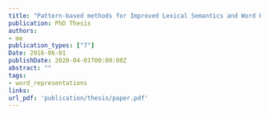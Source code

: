 ```yaml
---
title: "Pattern-based methods for Improved Lexical Semantics and Word Embeddings"
publication: PhD Thesis
authors:
- me
publication_types: ["7"]
Date: 2016-06-01
publishDate: 2020-04-01T00:00:00Z
abstract: ""
tags:
- word_representations
links:
url_pdf: 'publication/thesis/paper.pdf'
---
```

